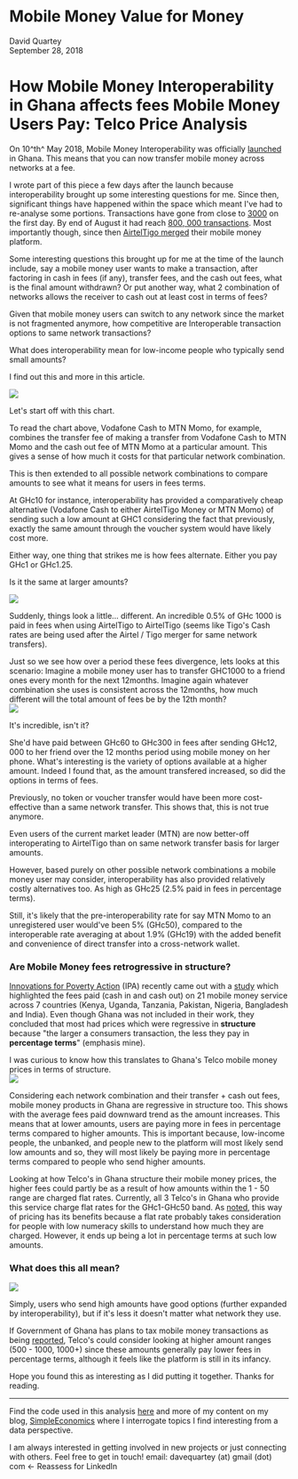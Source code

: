 # Mobile Money Value for Money
David Quartey  
September 28, 2018  



# How Mobile Money Interoperability in Ghana affects fees Mobile Money Users Pay: Telco Price Analysis

On 10^th^ May 2018, Mobile Money Interoperability was officially [launched](https://www.myjoyonline.com/business/2018/May-10th/bawumia-launches-mobile-money-payment-interoperability-system.php) in Ghana. This means that you can now transfer mobile money across networks at a fee.

I wrote part of this piece a few days after the launch because interoperability brought up some interesting questions for me. Since then, significant things have happened within the space which meant I've had to re-analyse some portions. Transactions have gone from close to [3000](https://citinewsroom.com/2018/05/15/mobile-money-interoperability-scored-3000-transactions-on-first-day-ghipss/) on the first day. By end of August it had reach [800, 000 transactions](https://www.modernghana.com/news/882509/mobile-money-interoperability-hits-800000-transactions-re.html). Most importantly though, since then [AirtelTigo merged](http://www.airteltigo.com.gh/airteltigo-outlines-plans-for-mobile-financial-service-sector/) their mobile money platform.

Some interesting questions this brought up for me at the time of the launch include, say a mobile money user wants to make a transaction, after factoring in cash in fees (if any), transfer fees, and the cash out fees, what is the final amount withdrawn? Or put another way, what 2 combination of networks allows the receiver to cash out at least cost in terms of fees? 

Given that mobile money users can switch to any network since the market is not fragmented anymore, how competitive are Interoperable transaction options to same network transactions? 

What does interoperability mean for low-income people who typically send small amounts?

I find out this and more in this article.


<img src="Visualizations/Viz-10 cedis transfer-1.png" style="display: block; margin: auto;" />

Let's start off with this chart.

To read the chart above, Vodafone Cash to MTN Momo, for example, combines the transfer fee of making a transfer from Vodafone Cash to MTN Momo and the cash out fee of MTN Momo at a particular amount. This gives a sense of how much it costs for that particular network combination. 

This is then extended to all possible network combinations to compare amounts to see what it means for users in fees terms.

At GHc10 for instance, interoperability has provided a comparatively cheap alternative (Vodafone Cash to either AirtelTigo Money or MTN Momo) of sending such a low amount at GHC1 considering the fact that previously, exactly the same amount through the voucher system would have likely cost more.

Either way, one thing that strikes me is how fees alternate. Either you pay GHc1 or GHc1.25.

Is it the same at larger amounts?

<img src="Visualizations/Viz-1000 cedis transfer-1.png" style="display: block; margin: auto;" />

Suddenly, things look a little... different. An incredible 0.5% of GHc 1000 is paid in fees when using AirtelTigo to AirtelTigo (seems like Tigo's Cash rates are being used after the Airtel / Tigo merger for same network transfers).

Just so we see how over a period these fees divergence, lets looks at this scenario: Imagine a mobile money user has to transfer GHC1000 to a friend ones every month for the next 12months. Imagine again whatever combination she uses is consistent across the 12months, how much different will the total amount of fees be by the 12th month?
<img src="Visualizations/Viz-cummulative 1000 cedis transfer-1.png" style="display: block; margin: auto;" />

It's incredible, isn't it? 

She'd have paid between GHc60 to GHc300 in fees after sending GHc12, 000 to her friend over the 12 months period using mobile money on her phone. What's interesting is the variety of options available at a higher amount. Indeed I found that, as the amount transfered increased, so did the options in terms of fees.

Previously, no token or voucher transfer would have been more cost-effective than a same network transfer. This shows that, this is not true anymore.

Even users of the current market leader (MTN) are now better-off interoperating to AirtelTigo than on same network transfer basis for larger amounts.

However, based purely on other possible network combinations a mobile money user may consider, interoperability has also provided relatively costly alternatives too. As high as GHc25 (2.5% paid in fees in percentage terms). 

Still, it's likely that the pre-interoperability rate for say MTN Momo to an unregistered user would've been 5% (GHc50), compared to the interoperable rate averaging at about 1.9% (GHc19) with the added benefit and convenience of direct transfer into a cross-network wallet.

### Are Mobile Money fees retrogressive in structure?

[Innovations for Poverty Action](https://www.poverty-action.org) (IPA) recently came out with a [study](http://www.cgap.org/blog/how-do-mobile-money-fee-structures-impact-poor) which highlighted the fees paid (cash in and cash out) on 21 mobile money service across 7 countries (Kenya, Uganda, Tanzania, Pakistan, Nigeria, Bangladesh and India). Even though Ghana was not included in their work, they concluded that most had prices which were regressive in **structure** because "the larger a consumers transaction, the less they pay in **percentage terms**" (emphasis mine).

I was curious to know how this translates to Ghana's Telco mobile money prices in terms of structure. 
<img src="Visualizations/Viz-average prices-1.png" style="display: block; margin: auto;" />

Considering each network combination and their transfer + cash out fees, mobile money products in Ghana are regressive in structure too. This shows with the average fees paid downward trend as the amount increases. This means that at lower amounts, users are paying more in fees in percentage terms compared to higher amounts. This is important because, low-income people, the unbanked, and people new to the platform will most likely send low amounts and so, they will most likely be paying more in percentage terms compared to people who send higher amounts.

Looking at how Telco's in Ghana structure their mobile money prices, the higher fees could partly be as a result of how amounts within the 1 - 50 range are charged flat rates. Currently, all 3 Telco's in Ghana who provide this service charge flat rates for the GHc1-GHc50 band. As [noted](http://www.cgap.org/blog/how-do-mobile-money-fee-structures-impact-poor), this way of pricing has its benefits because a flat rate probably takes consideration for people with low numeracy skills to understand how much they are charged. However, it ends up being a lot in percentage terms at such low amounts.

### What does this all mean?
<img src="Visualizations/Viz-mobile money fee structure-1.png" style="display: block; margin: auto;" />

Simply, users who send high amounts have good options (further expanded by interoperability), but if it's less it doesn't matter what network they use.

If Government of Ghana has plans to tax mobile money transactions as being [reported](https://thebftonline.com/2018/business/companies/mtn-ghana-holds-2018-mobile-money-stakeholder-conference/), Telco's could consider looking at higher amount ranges (500 - 1000, 1000+) since these amounts generally pay lower fees in percentage terms, although it feels like the platform is still in its infancy.

Hope you found this as interesting as I did putting it together. Thanks for reading.

***

Find the code used in this analysis [here](https://github.com/DavidQuartey/Mobile-Money-Price-Value-For-Money) and more of my content on my blog, [SimpleEconomics](https://medium.com/@DaveQuartey) where I interrogate topics I find interesting from a data perspective.

I am always interested in getting involved in new projects or just connecting with others. Feel free to get in touch!
email: davequartey (at) gmail (dot) com <- Reassess for LinkedIn
